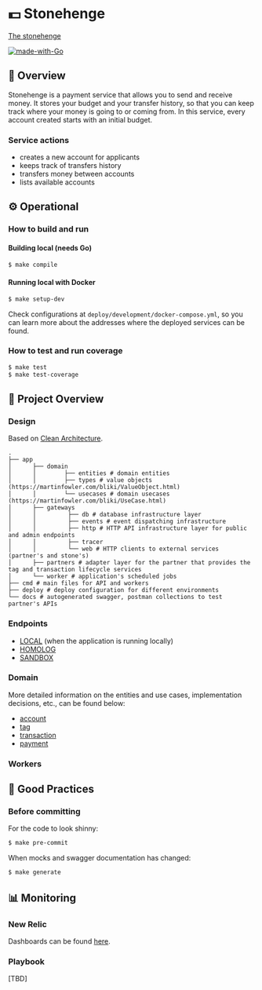 # :dollar: Stonehenge

[The stonehenge](https://static.turbosquid.com/Preview/2019/02/13__15_50_21/Lowpoly_Stonehenge_05.jpg720E3DA3-2A5D-4E28-A953-C096C27DB0D1Large.jpg)

[![made-with-Go](https://img.shields.io/badge/Made%20with-Go-1f425f.svg)](http://golang.org)

## 📖 Overview

Stonehenge is a payment service that allows you to send and receive money. It stores your budget and your transfer history,
so that you can keep track where your money is going to or coming from. In this service, every account created starts with
an initial budget.

### Service actions
* creates a new account for applicants
* keeps track of transfers history
* transfers money between accounts
* lists available accounts

## ⚙️ Operational

### How to build and run

#### Building local (needs Go)

```bash
$ make compile
```

#### Running local with Docker

```bash
$ make setup-dev
```

Check configurations at `deploy/development/docker-compose.yml`, so you can learn more about the addresses where the
deployed services can be found.

### How to test and run coverage

```bash
$ make test
$ make test-coverage
```

## 🧩 Project Overview

### Design

Based on [Clean Architecture](https://blog.cleancoder.com/uncle-bob/2012/08/13/the-clean-architecture.html).

```
.
├── app
│      ├── domain
│      │        ├── entities # domain entities 
│      │        ├── types # value objects (https://martinfowler.com/bliki/ValueObject.html)
│      │        └── usecases # domain usecases (https://martinfowler.com/bliki/UseCase.html)
│      ├── gateways
│      │         ├── db # database infrastructure layer
│      │         ├── events # event dispatching infrastructure
│      │         ├── http # HTTP API infrastructure layer for public and admin endpoints
│      │         ├── tracer
│      │         └── web # HTTP clients to external services (partner's and stone's)
│      ├── partners # adapter layer for the partner that provides the tag and transaction lifecycle services
│      └── worker # application's scheduled jobs
├── cmd # main files for API and workers 
├── deploy # deploy configuration for different environments
└── docs # autogenerated swagger, postman collections to test partner's APIs
```

### Endpoints

* [LOCAL](http://localhost:3000/docs/v1/tolltag/swagger/index.html) (when the application is running locally)
* [HOMOLOG](http://inside-gateway.homolog.stone.credit/docs/v1/tolltag/swagger/index.html)
* [SANDBOX](http://inside-gateway.sandbox.stone.credit/docs/v1/tolltag/swagger/index.html)

### Domain

More detailed information on the entities and use cases, implementation decisions, etc., can be found below:

* [account](docs/account/README.md)
* [tag](docs/tag/README.md)
* [transaction](docs/transaction/README.md)
* [payment](docs/payment/README.md)

### Workers



## 🦥 Good Practices

### Before committing

For the code to look shinny:

```bash
$ make pre-commit
```

When mocks and swagger documentation has changed:

```bash
$ make generate
```

## 📊 Monitoring

### New Relic

Dashboards can be found [here](https://one.newrelic.com/launcher/dashboards.launcher?platform[filters]=IihuYW1lIExJS0UgJ3RhZ2d5JyBPUiBpZCA9ICd0YWdneScgT1IgZG9tYWluSWQgPSAndGFnZ3knKSI=&platform[accountId]=2497233&platform[$isFallbackTimeRange]=false&pane=eyJuZXJkbGV0SWQiOiJkYXNoYm9hcmRzLmRldGFpbCIsInVzZURlZmF1bHRUaW1lUmFuZ2UiOmZhbHNlLCJzZWxlY3RlZFBhZ2UiOiJNalE1TnpJek0zeFdTVnA4UkVGVFNFSlBRVkpFZkRJeE1EQXhOVGMiLCJpc1RlbXBsYXRlRW1wdHkiOmZhbHNlLCJlbnRpdHlHdWlkIjoiTWpRNU56SXpNM3hXU1ZwOFJFRlRTRUpQUVZKRWZESXhNREF4TlRjIn0=&state=f7d2afa2-04e9-2572-8f95-e8a93764731c).

### Playbook

[TBD]
